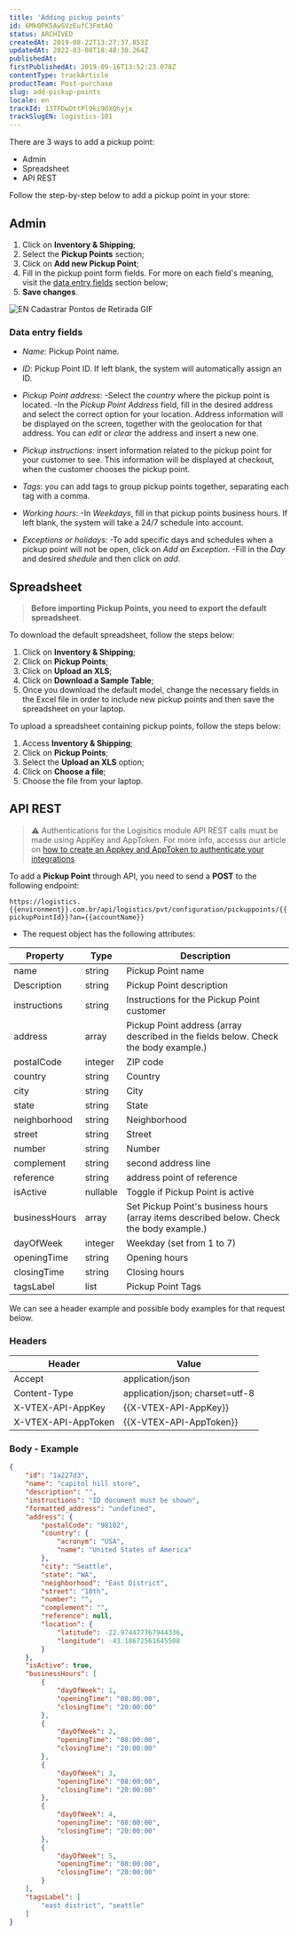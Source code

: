 ```yaml
---
title: 'Adding pickup points'
id: 6Mk0PK5AwSVzEufC3FmtAO
status: ARCHIVED
createdAt: 2019-08-22T13:27:37.853Z
updatedAt: 2022-03-08T18:48:30.264Z
publishedAt: 
firstPublishedAt: 2019-09-16T13:52:23.078Z
contentType: trackArticle
productTeam: Post-purchase
slug: add-pickup-points
locale: en
trackId: 13TFDwDttPl9ki9OXQhyjx
trackSlugEN: logistics-101
---
```


There are 3 ways to add a pickup point:

- Admin
- Spreadsheet
- API REST

Follow the step-by-step below to add a pickup point in your store:

## Admin

1. Click on **Inventory & Shipping**;
2. Select the **Pickup Points** section;
3. Click on **Add new Pickup Point**;
4. Fill in the pickup point form fields. For more on each field's meaning, visit the [data entry fields](#data-entry-fields) section below;
5. **Save changes**.



![EN Cadastrar Pontos de Retirada GIF](https://images.ctfassets.net/alneenqid6w5/2vf3pXYddrDf1sybyoTon/efa6e8bc465fb5188c06b1d2deaa2eef/EN_Cadastrar_Pontos_de_Retirada_GIF.gif)



### Data entry fields

- _Name_: Pickup Point name.
- _ID_: Pickup Point ID. If left blank, the system will automatically assign an ID.
- _Pickup Point address_: 
-Select the _country_ where the pickup point is located.
-In the _Pickup Point Address_ field, fill in the desired address and select the correct option for your location. Address information will be displayed on the screen, together with the geolocation for that address. You can _edit_ or _clear_ the address and insert a new one.

- _Pickup instructions_: insert information related to the pickup point for your customer to see. This information will be displayed at checkout, when the customer chooses the pickup point.
- _Tags_: you can add tags to group pickup points together, separating each tag with a comma. 
- _Working hours_: 
-In _Weekdays_, fill in that pickup points business hours. If left blank, the system will take a 24/7 schedule into account. 

- _Exceptions or holidays_:
-To add specific days and schedules when a pickup point will not be open, click on _Add an Exception_.
-Fill in the _Day_ and desired _shedule_ and then click on _add_.

## Spreadsheet

>**Before importing Pickup Points, you need to export the default spreadsheet**.

To download the default spreadsheet, follow the steps below:
1. Click on **Inventory & Shipping**;
2. Click on **Pickup Points**;
3. Click on **Upload an XLS**;
4. Click on **Download a Sample Table**;
5. Once you download the default model, change the necessary fields in the Excel file in order to include new pickup points and then save the spreadsheet on your laptop.

To upload a spreadsheet containing pickup points, follow the steps below:
1. Access **Inventory & Shipping**;
2. Click on **Pickup Points**;
3. Select the **Upload an XLS** option;
4. Click on **Choose a file**;
5. Choose the file from your laptop.


## API REST

>⚠️ Authentications for the Logisitics module API REST calls must be made using AppKey and AppToken. For more info, accesss our article on [how to create an Appkey and AppToken to authenticate your integrations](https://help.vtex.com/en/tutorial/create-appkey-and-apptoken-to-authenticate-integrations--43tQeyQJgAKGEuCqQKAOI2)

To add a **Pickup Point** through API, you need to send a __POST__ to the following endpoint:

`https://logistics.{{environment}}.com.br/api/logistics/pvt/configuration/pickuppoints/{{pickupPointId}}?an={{accountName}}`

- The request object has the following attributes:

| __Property__ | __Type__ |__Description__|
|------------------|-----------|-------------|
| name| string| Pickup Point name|
| Description| string| Pickup Point description|
| instructions| string| Instructions for the Pickup Point customer|
| address| array| Pickup Point address (array described in the fields below. Check the body example.) |
| postalCode| integer| ZIP code|
| country| string| Country|
| city| string| City|
| state| string| State|
| neighborhood| string| Neighborhood|
| street| string| Street|
| number| string| Number|
| complement| string| second address line|
| reference| string| address point of reference|
| isActive| nullable| Toggle if Pickup Point is active|
| businessHours| array| Set Pickup Point's business hours (array items described below. Check the body example.)  |
| dayOfWeek | integer| Weekday (set from 1 to 7)|
| openingTime| string| Opening hours|
| closingTime| string| Closing hours|
| tagsLabel| list| Pickup Point Tags|

We can see a header example and possible body examples for that request below.

### Headers

| Header| Value |
|------------------|-----------|
| Accept |   application/json |
| Content-Type |   application/json; charset=utf-8|
| X-VTEX-API-AppKey | {{X-VTEX-API-AppKey}} |
| X-VTEX-API-AppToken | {{X-VTEX-API-AppToken}} |

### Body - Example

```json
{
    "id": "1a227d3",
    "name": "capitol hill store",
    "description": "",
    "instructions": "ID document must be shown",
    "formatted_address": "undefined",
    "address": {
        "postalCode": "98102",
        "country": {
            "acronym": "USA",
            "name": "United States of America"
        },
        "city": "Seattle",
        "state": "WA",
        "neighborhood": "East District",
        "street": "10th",
        "number": "",
        "complement": "",
        "reference": null,
        "location": {
            "latitude": -22.974477767944336,
            "longitude": -43.18672561645508
        }
    },
    "isActive": true,
    "businessHours": [
        {
            "dayOfWeek": 1,
            "openingTime": "08:00:00",
            "closingTime": "20:00:00"
        },
        {
            "dayOfWeek": 2,
            "openingTime": "08:00:00",
            "closingTime": "20:00:00"
        },
        {
            "dayOfWeek": 3,
            "openingTime": "08:00:00",
            "closingTime": "20:00:00"
        },
        {
            "dayOfWeek": 4,
            "openingTime": "08:00:00",
            "closingTime": "20:00:00"
        },
        {
            "dayOfWeek": 5,
            "openingTime": "08:00:00",
            "closingTime": "20:00:00"
        }
    ],
    "tagsLabel": [
        "east district", "seattle"
    ]
}
```
